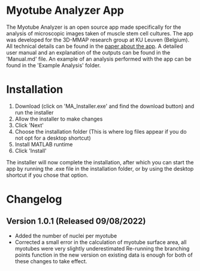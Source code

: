 # Myotube Analyzer App
The Myotube Analyzer is an open source app made specifically for the analysis of microscopic images taken of muscle stem cell cultures. The app was developed for the 3D-MMAP research group at KU Leuven (Belgium). All technical details can be found in the [paper about the app](https://doi.org/10.1186/s13395-022-00297-6). A detailed user manual and an explanation of the outputs can be found in the 'Manual.md' file. An example of an analysis performed with the app can be found in the 'Example Analysis' folder.

# Installation
1. Download (click on 'MA_Installer.exe' and find the download button) and run the installer
1. Allow the installer to make changes
1. Click 'Next'
1. Choose the installation folder (This is where log files appear if you do not opt for a desktop shortcut)
1. Install MATLAB runtime
1. Click 'Install'

The installer will now complete the installation, after which you can start the app by running the .exe file in the installation folder, or by using the desktop shortcut if you chose that option.

# Changelog
## Version 1.0.1 (Released 09/08/2022)
* Added the number of nuclei per myotube
* Corrected a small error in the calculation of myotube surface area, all myotubes were very slightly underestimated
Re-running the branching points function in the new version on existing data is enough for both of these changes to take effect.